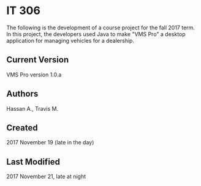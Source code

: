 # IT 306
The following is the development of a course project for the fall 2017 term.  In this project, the developers used Java to make "VMS Pro" a desktop application for managing vehicles for a dealership.

## Current Version
VMS Pro version 1.0.a

## Authors
Hassan A.,
Travis M.

## Created
2017 November 19 (late in the day)

## Last Modified
2017 November 21, late at night
